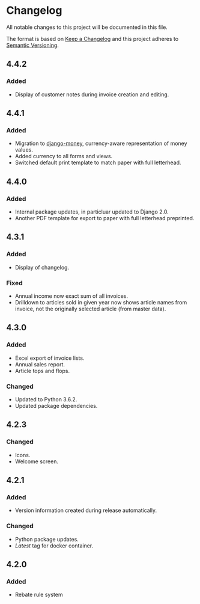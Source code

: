 # Changelog
All notable changes to this project will be documented in this file.

The format is based on [Keep a Changelog](http://keepachangelog.com/en/1.0.0/) and this project 
adheres to [Semantic Versioning](http://semver.org/spec/v2.0.0.html).

## 4.4.2
### Added

- Display of customer notes during invoice creation and editing.

## 4.4.1
### Added

- Migration to [django-money](https://github.com/django-money/django-money), currency-aware
  representation of money values.
- Added currency to all forms and views.
- Switched default print template to match paper with full letterhead.

## 4.4.0
### Added

- Internal package updates, in particluar updated to Django 2.0.
- Another PDF template for export to paper with full letterhead preprinted.

## 4.3.1
### Added

- Display of changelog.

### Fixed

- Annual income now exact sum of all invoices.
- Drilldown to articles sold in given year now shows article names from invoice, not the originally 
  selected article (from master data).

## 4.3.0
### Added

- Excel export of invoice lists.
- Annual sales report.
- Article tops and flops.

### Changed

- Updated to Python 3.6.2.
- Updated package dependencies.

## 4.2.3
### Changed

- Icons.
- Welcome screen.

## 4.2.1
### Added

- Version information created during release automatically.

### Changed

- Python package updates.
- _Latest_ tag for docker container.

## 4.2.0
### Added

- Rebate rule system
